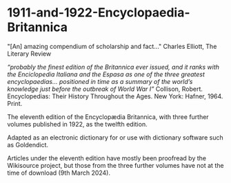 # 1911-and-1922-Encyclopaedia-Britannica

"[An] amazing compendium of scholarship and fact..."
Charles Elliott, The Literary Review

<i>“probably the finest edition of the Britannica ever issued, and it ranks with the Enciclopedia Italiana and the Espasa as one of the three greatest encyclopaedias... positioned in time as a summary of the world’s knowledge just before the outbreak of World War I” </i>
Collison, Robert. Encyclopedias: Their History Throughout the Ages. New York: Hafner, 1964. Print.

The eleventh edition of the Encyclopædia Britannica, with three further volumes published in 1922, as the twelfth edition. 

Adapted as an electronic dictionary for or use with dictionary software such as Goldendict.

Articles under the eleventh edition have mostly been proofread by the Wikisource project, but those from the three further volumes have not at the time of download (9th March 2024).



